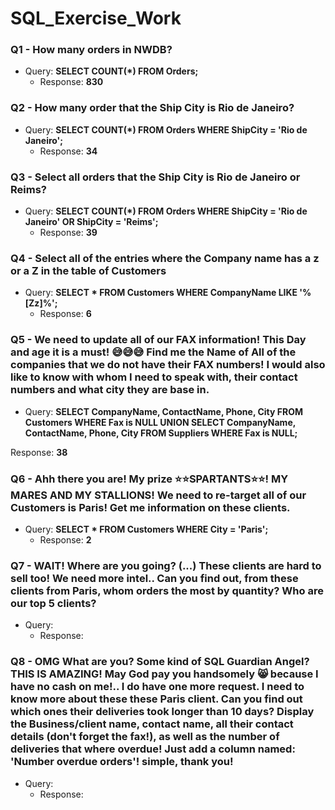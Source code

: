 # SQL_Exercise_Work

### Q1 - How many orders in NWDB?

- Query: **SELECT COUNT(*) FROM Orders;**
	- Response: **830**

### Q2 - How many order that the Ship City is Rio de Janeiro?

- Query: **SELECT COUNT(*) FROM Orders WHERE ShipCity = 'Rio de Janeiro';**
	- Response: **34**

### Q3 - Select all orders that the Ship City is Rio de Janeiro or Reims?

- Query: **SELECT COUNT(*) FROM Orders WHERE ShipCity = 'Rio de Janeiro' OR ShipCity = 'Reims';**
	- Response: **39**

### Q4 - Select all of the entries where the Company name has a z or a Z in the table of Customers

- Query: **SELECT * FROM Customers WHERE CompanyName LIKE '%[Zz]%';** 
	- Response: **6**

### Q5 - We need to update all of our FAX information! This Day and age it is a must! 😅😅😅 Find me the Name of All of the companies that we do not have their FAX numbers! I would also like to know with whom I need to speak with, their contact numbers and what city they are base in.

- Query: **SELECT CompanyName, ContactName, Phone, City FROM Customers WHERE Fax is NULL
UNION
SELECT CompanyName, ContactName, Phone, City FROM Suppliers WHERE Fax is NULL;**

Response: **38**

### Q6 - Ahh there you are! My prize ⭐⭐SPARTANTS⭐⭐! MY MARES AND MY STALLIONS! We need to re-target all of our Customers is Paris! Get me information on these clients.

- Query: **SELECT * FROM Customers WHERE City = 'Paris';**
	- Response: **2**

### Q7 - WAIT! Where are you going? (...) These clients are hard to sell too! We need more intel.. Can you find out, from these clients from Paris, whom orders the most by quantity? Who are our top 5 clients?

- Query:
	- Response:

### Q8 - OMG What are you? Some kind of SQL Guardian Angel? THIS IS AMAZING! May God pay you handsomely 😸 because I have no cash on me!.. I do have one more request. I need to know more about these these Paris client. Can you find out which ones their deliveries took longer than 10 days? Display the Business/client name, contact name, all their contact details (don't forget the fax!), as well as the number of deliveries that where overdue! Just add a column named: 'Number overdue orders'! simple, thank you!

- Query:
	- Response:
